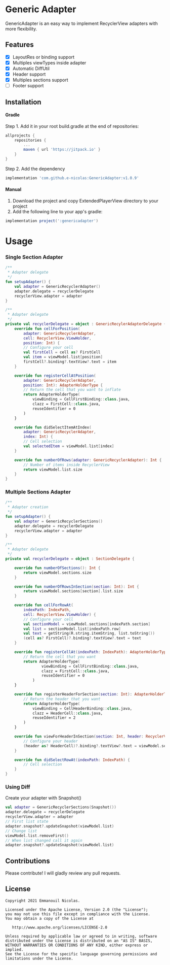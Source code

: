 # Generic Adapter

GenericAdapter is an easy way to implement RecyclerView adapters with more flexibility.

## Features
- [x] LayoutRes or binding support
- [x] Multiples viewTypes inside adapter
- [x] Automatic DiffUtil
- [x] Header support 
- [x] Multiples sections support
- [ ] Footer support

## Installation

#### Gradle
Step 1. Add it in your root build.gradle at the end of repositories:
```groovy
allprojects {
    repositories {
        ...
        maven { url 'https://jitpack.io' }
    }
}
```
Step 2. Add the dependency
```groovy
implementation 'com.github.e-nicolas:GenericAdapter:v1.0.9'
```

#### Manual
1. Download the project and copy ExtendedPlayerView directory to your project
2. Add the following line to your app's gradle:

```groovy
implementation project(':genericadapter')
```

# Usage

### Single Section Adapter
```kotlin
/**
 * Adapter delegate
 */
fun setupAdapter() {
    val adapter = GenericRecyclerAdapter()
    adapter.delegate = recyclerDelegate
    recyclerView.adapter = adapter
}

/**
 * Adapter delegate
 */
private val recyclerDelegate = object : GenericRecylerAdapterDelegate {
    override fun cellForPosition(
        adapter: GenericRecyclerAdapter, 
        cell: RecyclerView.ViewHolder, 
        position: Int) {
        // Configure your cell
        val firstCell = cell as? FirstCell
        val item = viewModel.list[position]
        firstCell?.binding?.textView?.text = item
    }

    override fun registerCellAtPosition(
        adapter: GenericRecyclerAdapter, 
        position: Int): AdapterHolderType {
        // Return the cell that you want to inflate
        return AdapterHolderType(
            viewBinding = CellFirstBinding::class.java,
            clazz = FirstCell::class.java,
            reuseIdentifier = 0
        )
    }

    override fun didSelectItemAtIndex(
        adapter: GenericRecyclerAdapter, 
        index: Int) {
        // Cell selection
        val selectedItem = viewModel.list[index]
    }

    override fun numberOfRows(adapter: GenericRecyclerAdapter): Int {
        // Number of items inside RecyclerView
        return viewModel.list.size
    }
}
```

### Multiple Sections Adapter

```kotlin
/**
 * Adapter creation
 */
fun setupAdapter() {
    val adapter = GenericRecyclerSections()
    adapter.delegate = recyclerDelegate
    recyclerView.adapter = adapter
}

/**
 * Adapter delegate
 */
private val recyclerDelegate = object : SectionDelegate {

    override fun numberOfSections(): Int {
        return viewModel.sections.size
    }

    override fun numberOfRowsInSection(section: Int): Int {
        return viewModel.sections[section].list.size
    }

    override fun cellForRowAt(
        indexPath: IndexPath, 
        cell: RecyclerView.ViewHolder) {
        // Configure your cell
        val sectionModel = viewModel.sections[indexPath.section]
        val list = sectionModel.list[indexPath.row]
        val text = getString(R.string.itemString, list.toString())
        (cell as? FirstCell)?.binding?.textView?.text = text
    }

    override fun registerCellAt(indexPath: IndexPath): AdapterHolderType {
        // Return the cell that you want
        return AdapterHolderType(
                viewBinding = CellFirstBinding::class.java,
                clazz = FirstCell::class.java,
                reuseIdentifier = 0
            )
    }

    override fun registerHeaderForSection(section: Int): AdapterHolderType {
        // Return the header that you want
        return AdapterHolderType(
            viewBinding = CellHeaderBinding::class.java,
            clazz = HeaderCell::class.java,
            reuseIdentifier = 2
        )
    }

    override fun viewForHeaderInSection(section: Int, header: RecyclerView.ViewHolder) {
        // Configure your header
        (header as? HeaderCell)?.binding?.textView?.text = viewModel.sections[section].title
    }

    override fun didSelectRowAt(indexPath: IndexPath) {
        // Cell selection
    }
}
```

### Using Diff
Create your adapter with Snapshot()
```kotlin
val adapter = GenericRecyclerSections(Snapshot())
adapter.delegate = recyclerDelegate
recyclerView.adapter = adapter
// First list state
adapter.snapshot?.updateSnapshot(viewModel.list)
// Change list
viewModel.list.removeFirst()
// When list changed call it again
adapter.snapshot?.updateSnapshot(viewModel.list)

```

## Contributions
Please contribute! I will gladly review any pull requests.

## License

```
Copyright 2021 Emmanouil Nicolas.

Licensed under the Apache License, Version 2.0 (the "License");
you may not use this file except in compliance with the License.
You may obtain a copy of the License at

   http://www.apache.org/licenses/LICENSE-2.0

Unless required by applicable law or agreed to in writing, software
distributed under the License is distributed on an "AS IS" BASIS,
WITHOUT WARRANTIES OR CONDITIONS OF ANY KIND, either express or implied.
See the License for the specific language governing permissions and
limitations under the License.
```